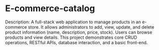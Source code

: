 # E-commerce-catalog 
Description:
A full-stack web application to manage products in an e-commerce store. It allows administrators to add, view, update, and delete product information (name, description, price, stock). Users can browse products and view details. This project demonstrates core CRUD operations, RESTful APIs, database interaction, and a basic front-end.

